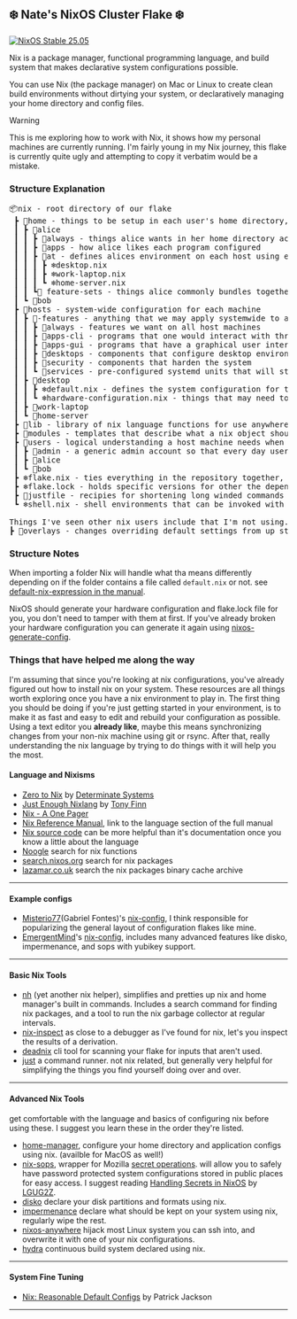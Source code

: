 ## ❄️ Nate's NixOS Cluster Flake ❄️
[![NixOS Stable 25.05](https://img.shields.io/badge/NixOS-25.05-blue.svg?style=flat-square&logo=NixOS&logoColor=white)](https://nixos.org)

Nix is a package manager, functional programming language, and build system that makes declarative system configurations possible.

You can use Nix (the package manager) on Mac or Linux to create clean build environments without dirtying your system, or declaratively managing your home directory and config files.

> [!WARNING]
> This is me exploring how to work with Nix, it shows how my personal machines are currently running.
> I'm fairly young in my Nix journey, this flake is currently quite ugly and attempting to copy it verbatim would be a mistake.

### Structure Explanation
<pre>
📦nix - root directory of our flake
 ┣ 📂home - things to be setup in each user's home directory, how they like their environment configured
 ┃ ┣ 📂alice
 ┃ ┃ ┣ 📂always - things alice wants in her home directory across all hosts
 ┃ ┃ ┣ 📂apps - how alice likes each program configured
 ┃ ┃ ┣ 📂at - defines alices environment on each host using everything in her folder
 ┃ ┃ ┃ ┣ ❄️desktop.nix
 ┃ ┃ ┃ ┣ ❄️work-laptop.nix
 ┃ ┃ ┃ ┗ ❄️home-server.nix
 ┃ ┃ ┗📂 feature-sets - things alice commonly bundles together
 ┃ ┗ 📂bob
 ┣ 📂hosts - system-wide configuration for each machine
 ┃ ┣ 📂-features - anything that we may apply systemwide to a host
 ┃ ┃ ┣ 📂always - features we want on all host machines
 ┃ ┃ ┣ 📂apps-cli - programs that one would interact with through the command line interface
 ┃ ┃ ┣ 📂apps-gui - programs that have a graphical user interface
 ┃ ┃ ┣ 📂desktops - components that configure desktop environments
 ┃ ┃ ┣ 📂security - components that harden the system
 ┃ ┃ ┗ 📂services - pre-configured systemd units that will start when the host starts
 ┃ ┣ 📂desktop
 ┃ ┃ ┣ ❄️default.nix - defines the system configuration for the host
 ┃ ┃ ┗ ❄️hardware-configuration.nix - things that may need to change if the host is moved to a different physical device
 ┃ ┣ 📂work-laptop
 ┃ ┗ 📂home-server
 ┣ 📂lib - library of nix language functions for use anywhere in the flake
 ┣ 📂modules - templates that describe what a nix object should look like
 ┣ 📂users - logical understanding a host machine needs when configuring a user, like their name and what groups they belong to.
 ┃ ┣ 📂admin - a generic admin account so that every day user accounts do not need wheel privlidges
 ┃ ┣ 📂alice
 ┃ ┗ 📂bob
 ┣ ❄️flake.nix - ties everything in the repository together, informs nix what to include for each host and user
 ┣ ❄️flake.lock - holds specific versions for other the dependencies of this flake
 ┣ 📜justfile - recipies for shortening long winded commands I've typed too many times
 ┗ ❄️shell.nix - shell environments that can be invoked with one command for various tasks

Things I've seen other nix users include that I'm not using.
┣ 📂overlays - changes overriding default settings from up stream packages
</pre>

### Structure Notes
When importing a folder Nix will handle what tha means differently depending on if the folder contains a file called `default.nix`  or not. see [default-nix-expression in the manual](https://nix.dev/manual/nix/2.24/command-ref/files/default-nix-expression.html).

NixOS should generate your hardware configuration and flake.lock file for you, you don't need to tamper with them at first. If you've already broken your hardware configuration you can generate it again using [nixos-generate-config](https://www.mankier.com/8/nixos-generate-config).

### Things that have helped me along the way
I'm assuming that since you're looking at nix configurations, you've already figured out how to install nix on your system. These resources are all things worth exploring once you have a nix environment to play in. The first thing you should be doing if you're just getting started in your environment, is to make it as fast and easy to edit and rebuild your configuration as possible. Using a text editor you **already like**, maybe this means synchronizing changes from your non-nix machine using git or rsync. After that, really understanding the nix language by trying to do things with it will help you the most.

#### Language and Nixisms
- [Zero to Nix](https://zero-to-nix.com/) by [Determinate Systems](https://determinate.systems/)
- [Just Enough Nixlang](https://tonyfinn.com/blog/nix-from-first-principles-flake-edition/nix-4-just-enough-nixlang/) by [Tony Finn](https://tonyfinn.com/)
- [Nix - A One Pager](https://github.com/tazjin/nix-1p)
- [Nix Reference Manual](https://nix.dev/manual/nix/2.24/language/index.html), link to the language section of the full manual
- [Nix source code](https://github.com/NixOS/nixpkgs) can be more helpful than it's documentation once you know a little about the language
- [Noogle](https://noogle.dev) search for nix functions
- [search.nixos.org](https://search.nixos.org/packages) search for nix packages
- [lazamar.co.uk](https://lazamar.co.uk) search the nix packages binary cache archive
---

#### Example configs
- [Misterio77](https://github.com/Misterio77)(Gabriel Fontes)'s [nix-config](https://github.com/Misterio77/nix-config), I think responsible for popularizing the general layout of configuration flakes like mine.
- [EmergentMind](https://www.youtube.com/@Emergent_Mind)'s [nix-config](https://github.com/EmergentMind/nix-config), includes many advanced features like disko, impermenance, and sops with yubikey support.

---

#### Basic Nix Tools
 - [nh](https://github.com/viperML/nh) (yet another nix helper), simplifies and pretties up nix and home manager's built in commands. Includes a search command for finding nix packages, and a tool to run the nix garbage collector at regular intervals.
 - [nix-inspect](https://github.com/bluskript/nix-inspect) as close to a debugger as I've found for nix, let's you inspect the results of a derivation.
 - [deadnix](https://github.com/astro/deadnix) cli tool for scanning your flake for inputs that aren't used.
 - [just](https://github.com/casey/just) a command runner. not nix related, but generally very helpful for simplifying the things you find yourself doing over and over.
---

#### Advanced Nix Tools
get comfortable with the language and basics of configuring nix before using these. I suggest you learn these in the order they're listed.

- [home-manager](https://github.com/nix-community/home-manager), configure your home directory and application configs using nix. (availble for MacOS as well!)
- [nix-sops](https://github.com/Mic92/sops-nix), wrapper for Mozilla [secret operations](https://github.com/getsops/sops). will allow you to safely have password protected system configurations stored in public places for easy access. I suggest reading [Handling Secrets in NixOS](https://lgug2z.com/articles/handling-secrets-in-nixos-an-overview/) by [LGUG2Z](https://github.com/LGUG2Z).
- [disko](https://github.com/nix-community/disko) declare your disk partitions and formats using nix.
- [impermenance](https://github.com/nix-community/impermanence) declare what should be kept on your system using nix, regularly wipe the rest.
- [nixos-anywhere](https://github.com/nix-community/nixos-anywhere) hijack most Linux system you can ssh into, and overwrite it with one of your nix configurations.
- [hydra](https://github.com/NixOS/hydra) continuous build system declared using nix.
---

#### System Fine Tuning
- [Nix: Reasonable Default Configs](https://jackson.dev/post/nix-reasonable-defaults/) by Patrick Jackson
---

